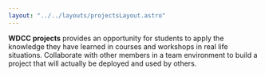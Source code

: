 ```yaml
---
layout: "../../layouts/projectsLayout.astro"
---
```


**WDCC projects** provides an opportunity for students to apply the knowledge they have learned in courses and workshops in real life situations. Collaborate with other members in a team environment to build a project that will actually be deployed and used by others.